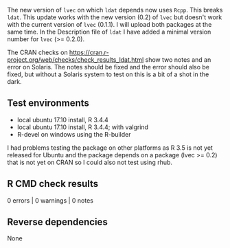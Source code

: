

The new version of `lvec` on which `ldat` depends now uses `Rcpp`. This breaks
`ldat`. This update works with the new version (0.2) of `lvec` but doesn't 
work with the current version of `lvec` (0.1.1). I will upload both packages at
the same time. In the Description file of `ldat` I have added a minimal version
number for `lvec` (>= 0.2.0). 

The CRAN checks on https://cran.r-project.org/web/checks/check_results_ldat.html
show two notes and an error on Solaris. The notes should be fixed and the error
should also be fixed, but without a Solaris system to test on this is a bit of a
shot in the dark. 


## Test environments
* local ubuntu 17.10 install, R 3.4.4
* local ubuntu 17.10 install, R 3.4.4; with valgrind
* R-devel on windows using the R-builder

I had problems testing the package on other platforms as R 3.5 is not yet 
released for Ubuntu and the package depends on a package (lvec >= 0.2) that
is not yet on CRAN so I could also not test using rhub. 

## R CMD check results

0 errors | 0 warnings | 0 notes


## Reverse dependencies

None

